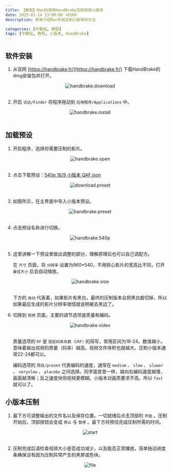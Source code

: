 ```yaml
---
title: 【教程】MacOS使用HandBrake压制视频小版本
date: 2025-01-14 13:00:00 +0100
description: 简单介绍Mac系统压制小版本的方法

categories: [字幕组, 教程]
tags: [字幕组, 教程, 小版本, HandBrake]
---
```


## 软件安装

1. 从官网 [https://handbrake.fr/](https://handbrake.fr/) 下载HandBrake的dmg安装包并打开。
   <center><img src="/assets/img/post/2025-01-14-how-to-compress-small-version-video-by-handbrake/download.webp" alt= "handbrake.download"></center>
   <br/>

2. 开启 `访达/Finder` 将程序拖动到 `应用程序/Applications` 中。
   <center><img src="/assets/img/post/2025-01-14-how-to-compress-small-version-video-by-handbrake/install.webp" alt= "handbrake.install"></center>
   <br/>
   
## 加载预设

1. 开启程序，选择你需要压制的影片。
   <center><img src="/assets/img/post/2025-01-14-how-to-compress-small-version-video-by-handbrake/open.webp" alt= "handbrake.open"></center>
   <br/>

2. 点击下载预设：[540p 16/9 小版本 QAF.json](https://github.com/callmexin2024/callmexin2024.github.io/blob/master/downloads/540p_16%3A9_%E5%B0%8F%E7%89%88%E6%9C%AC_QAF.json)

   <center><img src="/assets/img/post/2025-01-14-how-to-compress-small-version-video-by-handbrake/download_preset.webp" alt= "download.preset"></center>
   <br/>

3. 如图所示，在主界面中导入小版本预设。
   <center><img src="/assets/img/post/2025-01-14-how-to-compress-small-version-video-by-handbrake/preset.webp" alt= "handbrake.preset"></center>
   <br/>
   
4. 点击预设名称进行切换。
   <center><img src="/assets/img/post/2025-01-14-how-to-compress-small-version-video-by-handbrake/switch.webp" alt= "handbrake.540p"></center>
   <br/>

5. 这里讲解一下预设里做出调整的部分，理解原理后也可以自己调配方。
   
   在 `尺寸` 页面，将 `分辨率` 设置为960*540，不用担心影片的宽高比不同，打开 `最佳大小` 后会自动缩放。
   <center><img src="/assets/img/post/2025-01-14-how-to-compress-small-version-video-by-handbrake/size.webp" alt= "handbrake.size"></center>
   <br/>
   
   下方的 `自动` 代表着，如果影片有黑白，最终的压制版本会把黑白裁切掉，所以如果最后生成的影片分辨率很怪就说明被去黑边了。
   <br/>

6. 切换到 `视频` 页面，主要的调节选项是质量和编码。
   <center><img src="/assets/img/post/2025-01-14-how-to-compress-small-version-video-by-handbrake/video.webp" alt= "handbrake.video"></center>
   <br/>

   质量选项的 `RF` 是 `固定码率系数（CRF)` 的简写，常用区间为18-24。数值越小，意味着输出视频的质量（码率）越高，视频文件体积也就越大。压制小版本通常22-24都可以。

   编码选项的 `预设/preset` 代表编码的速度，通常在 `medium` 、 `slow` 、 `slower` 、 `veryslow` 、 `placebo` 之间选择。同字面意思一样，越向右编码速度越慢，画面越清晰；反之速度快但视频更模糊。小版本对画质要求不高，所以 `fast` 就可以了。

## 小版本压制

1. 最下方可调整输出的文件名以及保存位置。一切就绪后点击顶部的 `开始` 。压制开始后，顶部按钮会变成 `停止` 与 `暂停` 。最下方将预估完成压制所需的时间。
   
   <center><img src="/assets/img/post/2025-01-14-how-to-compress-small-version-video-by-handbrake/start.webp" alt= "start"></center>
   <br/>

2. 压制完成后请检查视频大小是否成功减少，以及能否正常播放，简单拖动进度条确保没有因为压制异常产生的黑屏或色块。
   
   <center><img src="/assets/img/post/2025-01-14-how-to-compress-small-version-video-by-handbrake/file.webp" alt="file"></center>
   <br/>
   
   


